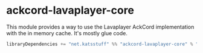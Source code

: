 # ackcord-lavaplayer-core
This module provides a way to use the Lavaplayer AckCord implementation with the in memory cache. It's mostly glue code.

```scala
libraryDependencies += "net.katsstuff" %% "ackcord-lavaplayer-core" % "0.12.0"
```